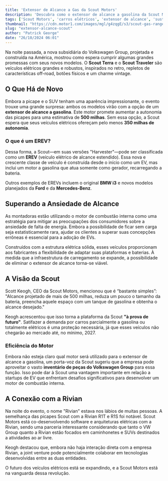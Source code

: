 ```yaml
---
title: 'Extensor de Alcance a Gas da Scout Motors'
description: 'Descubra como o extensor de alcance a gasolina da Scout Motors pode aumentar a autonomia de seus veículos elétricos.'
tags: ['Scout Motors', 'carros elétricos', 'extensor de alcance', 'sustentabilidade']
thumbnail: "https://cdn.motor1.com/images/mgl/g4zqgE/s3/scout-gas-range-extender.jpg"
slug: "extensor-alcance-scout"
author: "Patrick George"
date: "26/10/2024 06:01"
---
```


Na noite passada, a nova subsidiária do Volkswagen Group, projetada e construída na América, mostrou como espera cumprir algumas grandes promessas com seus novos modelos. O **Scout Terra** e o **Scout Traveler** são veículos elétricos grandes e robustos, inspirados no retro, repletos de características off-road, botões físicos e um charme vintage.

## O Que Há de Novo
Embora a picape e o SUV tenham uma aparência impressionante, o evento trouxe uma grande surpresa: ambos os modelos virão com a opção de um **extensor de alcance a gasolina**. Este motor promete aumentar a autonomia das picapes para uma estimativa de **500 milhas**. Sem essa opção, a Scout espera que seus veículos elétricos ofereçam pelo menos **350 milhas de autonomia**.

### O que é um EREV?
Dessa forma, a Scout—em suas versões "Harvester"—pode ser classificada como um **EREV** (veículo elétrico de alcance estendido). Essa nova e crescente classe de veículo é construída desde o início como um EV, mas inclui um motor a gasolina que atua somente como gerador, recarregando a bateria.

Outros exemplos de EREVs incluem o original **BMW i3** e novos modelos planejados da **Ford** e da **Mercedes-Benz**.

## Superando a Ansiedade de Alcance
As montadoras estão utilizando o motor de combustão interna como uma estratégia para mitigar as preocupações dos consumidores sobre a ansiedade de falta de energia. Embora a possibilidade de ficar sem carga seja estatisticamente rara, ajudar os clientes a superar suas concepções errôneas é essencial para a adoção de EVs.

Construídos com a estrutura elétrica sólida, esses veículos proporcionam aos fabricantes a flexibilidade de adaptar suas plataformas e baterias. À medida que a infraestrutura de carregamento se expande, a possibilidade de eliminar o extensor de alcance torna-se viável.

## A Visão da Scout
Scott Keogh, CEO da Scout Motors, mencionou que é “bastante simples”:  
"Alcance projetado de mais de 500 milhas, reduza um pouco o tamanho da bateria, preencha aquele espaço com um tanque de gasolina e obtenha o alcance desejado."

Keogh acrescentou que isso torna a plataforma da Scout **"à prova de futuro"**. Satifazer a demanda por carros parcialmente a gasolina ou totalmente elétricos é uma proteção necessária, já que esses veículos não chegarão ao mercado até, no mínimo, 2027.

### Eficiência do Motor
Embora não esteja claro qual motor será utilizado para o extensor de alcance a gasolina, um porta-voz da Scout sugeriu que a empresa pode aproveitar o vasto **inventário de peças do Volkswagen Group** para essa função. Isso pode dar à Scout uma vantagem importante em relação a startups de EV que enfrentam desafios significativos para desenvolver um motor de combustão interna.

## A Conexão com a Rivian
Na noite do evento, o nome "Rivian" estava nos lábios de muitas pessoas. A semelhança das picapes Scout com a Rivian R1T e R1S foi notável. Scout Motors está co-desenvolvendo software e arquiteturas elétricas com a Rivian, sendo uma parceria interessante considerando que tanto o VW Group quanto a Rivian estão focados em caminhonetes e SUVs destinados a atividades ao ar livre.

Keogh destacou que, embora não haja interação direta com a empresa Rivian, a joint venture pode potencialmente colaborar em tecnologias desenvolvidas entre as duas entidades.

O futuro dos veículos elétricos está se expandindo, e a Scout Motors está na vanguarda dessa revolução.